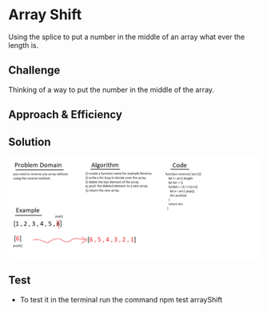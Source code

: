 # Array Shift

Using the splice to put a number in the middle of an array what ever the length is.

## Challenge

Thinking of a way to put the number in the middle of the array.

## Approach & Efficiency
<!-- What approach did you take? Why? What is the Big O space/time for this approach? -->

## Solution
<!-- Embedded whiteboard image -->
![array-reverse](/assets/array-reverse.png)

## Test 
* To test it in the terminal run the command npm test arrayShift